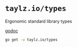 # `taylz.io/types`

Ergonomic standard library types

[godoc](doc.taylz.io/pkg/taylz.io/types)

```sh
go get -u taylz.io/types
```
